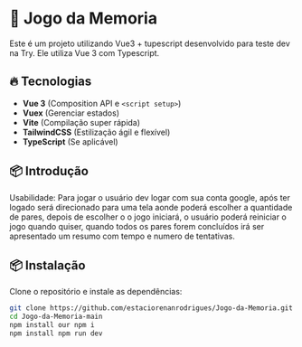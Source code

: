 # 🚀 Jogo da Memoria

Este é um projeto utilizando Vue3 + tupescript desenvolvido para teste dev na Try. Ele utiliza Vue 3 com Typescript.

## 🔥 Tecnologias

- **Vue 3** (Composition API e `<script setup>`)
- **Vuex** (Gerenciar estados)
- **Vite** (Compilação super rápida)
- **TailwindCSS** (Estilização ágil e flexível)
- **TypeScript** (Se aplicável)

## 📦 Introdução

Usabilidade: Para jogar o usuário dev logar com sua conta google, após ter logado será direcionado para uma tela aonde poderá escolher a quantidade de pares, depois de escolher o o jogo iniciará, o usuário poderá reiniciar o jogo quando quiser, quando todos os pares forem concluídos irá ser apresentado um resumo com tempo e numero de tentativas.

## 📦 Instalação

Clone o repositório e instale as dependências:

```bash
git clone https://github.com/estaciorenanrodrigues/Jogo-da-Memoria.git
cd Jogo-da-Memoria-main
npm install our npm i
npm install npm run dev
```
